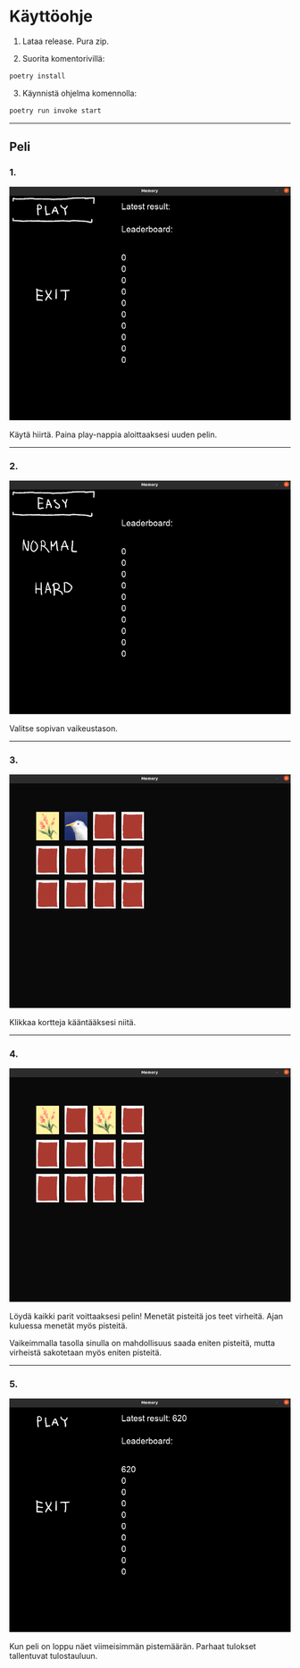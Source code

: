 # Käyttöohje

1. Lataa release. Pura zip.

2. Suorita komentorivillä: 

```bash
poetry install 
```

3. Käynnistä ohjelma komennolla: 

``` bash
poetry run invoke start
```

---


## Peli

### 1.

![memory_5](./kuvat/memory_5.png)

Käytä hiirtä. Paina play-nappia aloittaaksesi uuden pelin.

---

### 2.

![memroy_4](./kuvat/memory_4.png)

Valitse sopivan vaikeustason. 

---

### 3.

![memory_3](./kuvat/memory_3.png)

Klikkaa kortteja kääntääksesi niitä.

---

### 4.

![memory_2](./kuvat/memory_2.png)

Löydä kaikki parit voittaaksesi pelin! Menetät pisteitä jos teet virheitä. Ajan kuluessa menetät myös pisteitä. 

Vaikeimmalla tasolla sinulla on mahdollisuus saada eniten pisteitä, mutta virheistä sakotetaan myös eniten pisteitä.

---

### 5.

![memory_1](./kuvat/memory_1.png)

Kun peli on loppu näet viimeisimmän pistemäärän. Parhaat tulokset tallentuvat tulostauluun.
